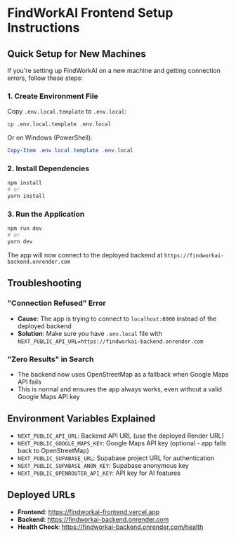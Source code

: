 # FindWorkAI Frontend Setup Instructions

## Quick Setup for New Machines

If you're setting up FindWorkAI on a new machine and getting connection errors, follow these steps:

### 1. Create Environment File

Copy `.env.local.template` to `.env.local`:

```bash
cp .env.local.template .env.local
```

Or on Windows (PowerShell):
```powershell
Copy-Item .env.local.template .env.local
```

### 2. Install Dependencies

```bash
npm install
# or
yarn install
```

### 3. Run the Application

```bash
npm run dev
# or
yarn dev
```

The app will now connect to the deployed backend at `https://findworkai-backend.onrender.com`

## Troubleshooting

### "Connection Refused" Error
- **Cause**: The app is trying to connect to `localhost:8000` instead of the deployed backend
- **Solution**: Make sure you have `.env.local` file with `NEXT_PUBLIC_API_URL=https://findworkai-backend.onrender.com`

### "Zero Results" in Search
- The backend now uses OpenStreetMap as a fallback when Google Maps API fails
- This is normal and ensures the app always works, even without a valid Google Maps API key

## Environment Variables Explained

- `NEXT_PUBLIC_API_URL`: Backend API URL (use the deployed Render URL)
- `NEXT_PUBLIC_GOOGLE_MAPS_KEY`: Google Maps API key (optional - app falls back to OpenStreetMap)
- `NEXT_PUBLIC_SUPABASE_URL`: Supabase project URL for authentication
- `NEXT_PUBLIC_SUPABASE_ANON_KEY`: Supabase anonymous key
- `NEXT_PUBLIC_OPENROUTER_API_KEY`: API key for AI features

## Deployed URLs

- **Frontend**: https://findworkai-frontend.vercel.app
- **Backend**: https://findworkai-backend.onrender.com
- **Health Check**: https://findworkai-backend.onrender.com/health
